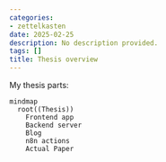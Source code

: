 ```yaml
---
categories:
- zettelkasten
date: 2025-02-25
description: No description provided.
tags: []
title: Thesis overview
---
```


My thesis parts:

```mermaid
mindmap
  root((Thesis))
    Frontend app
    Backend server
    Blog
    n8n actions
    Actual Paper
```

